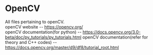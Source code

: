 # OpenCV

All files pertaining to openCV.  
openCV website -- https://opencv.org/  
openCV documentation(for python) -- https://docs.opencv.org/3.0-beta/doc/py_tutorials/py_tutorials.html
openCV documentation(refer for theory and C++ codes) -- https://docs.opencv.org/master/d9/df8/tutorial_root.html

